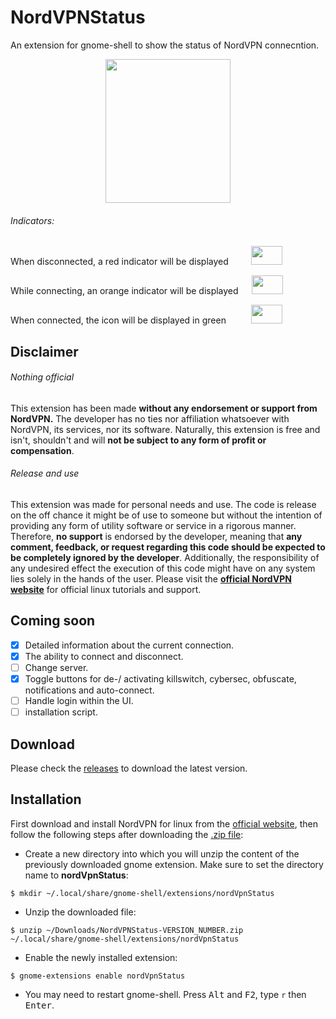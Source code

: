 # NordVPNStatus
An extension for gnome-shell to show the status of NordVPN connecntion. <br>
<p align="center">
   <img width="200" height="230" src="https://github.com/murad-alm/NordVPNStatus/blob/master/assets/screenshots/Screenshot.png">
</p>

<h6>Indicators:</h6>
<p>
   When disconnected,  a red indicator will be displayed &emsp;&emsp;
  <img width="50" height="30"" src="https://github.com/murad-alm/NordVPNStatus/blob/master/assets/disconnected.svg">
</p>

<p>
   While connecting, an orange indicator will be displayed &emsp;
  <img width="50" height="30"src="https://github.com/murad-alm/NordVPNStatus/blob/master/assets/connecting.svg">
</p>
  
<p>
   When connected, the icon will be displayed in green &emsp; &emsp;
  <img width="50" height="30" src="https://github.com/murad-alm/NordVPNStatus/blob/master/assets/connected.svg">
</p>

## Disclaimer

###### Nothing official

This extension has been made **without any endorsement or support from NordVPN.**
The developer has no ties nor affiliation whatsoever with NordVPN, its
services, nor its software.
Naturally, this extension is free and isn't, shouldn't and will **not be
subject to any form of profit or compensation**.


###### Release and use

This extension was made for personal needs and use. The code is release on the
off chance it might be of use to someone but without the intention of providing
any form of utility software or service in a rigorous manner.
Therefore, **no support** is endorsed by the developer, meaning that **any
comment, feedback, or request regarding this code should be expected to be completely
ignored by the developer**.
Additionally, the responsibility of any undesired effect the execution of this
code might have on any system lies solely in the hands of the user.
Please visit the <a href="https://nordvpn.com/tutorials/linux/">**official NordVPN website**</a> for official linux tutorials and support.

## Coming soon
- [x] Detailed information about the current connection.
- [x] The ability to connect and disconnect.
- [ ] Change server.
- [x] Toggle buttons for de-/ activating killswitch, cybersec, obfuscate, notifications and auto-connect.
- [ ] Handle login within the UI.
- [ ] installation script.

## Download
Please check the <a href= "https://github.com/murad-alm/NordVPNStatus/releases">releases</a> to download the latest version.

## Installation
First download and install NordVPN for linux from the <a href="https://nordvpn.com/download/linux/">official website</a>, then follow the following steps after downloading the <a href= "https://github.com/murad-alm/NordVPNStatus/releases">.zip file</a>:

- Create a new directory into which you will unzip the content of the previously downloaded gnome extension. Make sure to set the directory name to <b>nordVpnStatus</b>:
```script
$ mkdir ~/.local/share/gnome-shell/extensions/nordVpnStatus
```

- Unzip the downloaded file:<br>
```script
$ unzip ~/Downloads/NordVPNStatus-VERSION_NUMBER.zip ~/.local/share/gnome-shell/extensions/nordVpnStatus
```
- Enable the newly installed extension: 
```script
$ gnome-extensions enable nordVpnStatus
```
- You may need to restart gnome-shell. Press <kbd>Alt</kbd> and <kbd>F2</kbd>, type `r` then <kbd>Enter</kbd>.

